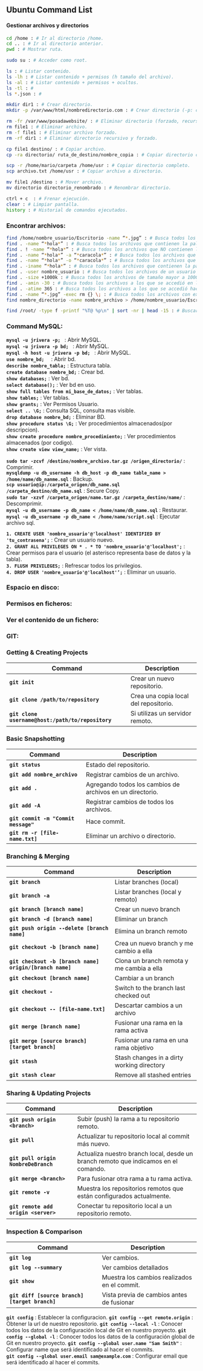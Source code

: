 ## Ubuntu Command List

#### Gestionar archivos y directorios

```sh
cd /home : # Ir al directorio /home.
cd .. : # Ir al directorio anterior.
pwd : # Mostrar ruta.

sudo su : # Acceder como root.

ls : # Listar contenido.
ls -lh : # Listar contenido + permisos (h tamaño del archivo).
ls -al : # Listar contenido + permisos + ocultos.
ls -tl : #
ls *.json : #

mkdir dir1 : # Crear directorio.
mkdir -p /var/www/html/nombredirectorio.com : # Crear directorio (-p: crea los directorios padres en caso necesario).

rm -fr /var/www/posadawebsite/ : # Eliminar directorio (forzado, recursivo).
rm file1 : # Eliminar archivo.
rm -f file1 : # Eliminar archivo forzado.
rm -rf dir1 : # Eliminar directorio recursivo y forzado.

cp file1 destino/ : # Copiar archivo.
cp -ra directorio/ ruta_de_destino/nombre_copia : # Copiar directorio completo (Recursivo y con los permiso).

scp -r /home/mario/carpeta /home/usr : # Copiar directorio completo.
scp archivo.txt /home/usr : # Copiar archivo a directorio.

mv file1 /destino : # Mover archivo.
mv directorio directorio_renombrado : # Renombrar directorio.

ctrl + c  : # Frenar ejecución.
clear : # Limpiar pantalla.
history : # Historial de comandos ejecutados.
```

### Encontrar archivos:

```sh
find /home/nombre_usuario/Escritorio -name “*.jpg” : # Busca todos los archivos del Escritorio con extensión .jpg.  
find . -name “*hola*” : # Busca todos los archivos que contienen la palabra “hola” en el nombre.  
find . ! -name “*hola*” : # Busca todos los archivos que NO contienen la palabra “hola” en el nombre.  
find . -name “*hola*” -a “*caracola*” : # Busca todos los archivos que contienen la palabra “hola” y “caracola” en el nombre.  
find . -name “*hola*” -o “*caracola*” : # Busca todos los archivos que contienen la palabra “hola” o “caracola” en el nombre.  
find . -iname “*hola*” : # Busca todos los archivos que contienen la palabra “hola” en el nombre tanto en mayúsculas como en minúsculas.   
find . -user nombre_usuario : # Busca todos los archivos de un usuario determinado (nombre_usuario).  
find . -size +1000k : # Busca todos los archivos de tamaño mayor a 1000 kb.  
find . -amin -30 : # Busca todos los archivos a los que se accedió en los últimos 30 minutos.  
find . -atime 365 : # Busca todos los archivos a los que se accedió hace un año exactamente.  
find . -name “*.jpg” -exec rm {} \; : # Busca todos los archivos con extensión .jpg y los borra.  
find nombre_directorio -name nombre_archivo > /home/nombre_usuario/Escritorio/Lista.txt : # Para guardar el resultado de la búsqueda en un archivo de texto.  

find /root/ -type f -printf "%T@ %p\n" | sort -nr | head -15 : # Buscar los 15 archivos modificados.   
```

### Command MySQL:

**`mysql -u jrivera -p; `** : Abrir MySQL.  
**`mysql -u jrivera -p bd; `** : Abrir MySQL.  
**`mysql -h host -u jrivera -p bd; `** : Abrir MySQL.  
**`use nombre_bd;  `** : Abrir bd.  
**` describe nombre_tabla; `** : Estructura tabla.  
**` create database nombre_bd; `** : Crear bd.  
**` show databases; `** : Ver bd.   
**` select database(); `** : Ver bd en uso.  
**` show full tables from mi_base_de_datos; `** : Ver tablas.  
**` show tables; `** : Ver tablas.  
**` show grants; `** : Ver Permisos Usuario.  
**` select .. \G; `** : Consulta SQL, consulta mas visible.  
**` drop database nombre_bd; `** : Eliminar BD.  
**` show procedure status \G; `** : Ver procedimientos almacenados(por descripcion).  
**` show create procedure nombre_procedimiento; `** : Ver procedimientos almacenados (por codigo).  
**` show create view view_name; `** : Ver vista.  


**` sudo tar -zcvf /destino/nombre_archivo.tar.gz /origen_directorio/ `** : Comprimir.  
**` mysqldump -u db_username -h db_host -p db_name table_name > /home/name/db_nanme.sql `** : Backup.  
**` scp usuario@ip:/carpeta_origen/db_name.sql /carpeta_destino/db_name.sql `** : Secure Copy.  
**` sudo tar -xzvf /carpeta_origen/name.tar.gz /carpeta_destino/name/ `** : Descomprimir.  
**` mysql -u db_username -p db_name < /home/name/db_name.sql `** : Restaurar.  
**` mysql -u db_username -p db_name < /home/name/script.sql `** : Ejecutar archivo sql.  


**` 1. CREATE USER 'nombre_usuario'@'localhost' IDENTIFIED BY 'tu_contrasena'; `** : Crear un usuario nuevo.  
**` 2. GRANT ALL PRIVILEGES ON * . * TO 'nombre_usuario'@'localhost'; `** : Crear permisos para el usuario (el asterisco representa base de datos y la tabla).  
**` 3. FLUSH PRIVILEGES; `** : Refrescar todos los privilegios.  
**` 4. DROP USER 'nombre_usuario'@'localhost'’; `** : Eliminar un usuario.  

### Espacio en disco:  

### Permisos en ficheros:  

### Ver el contenido de un fichero:  

### GIT:

### Getting & Creating Projects

| Command | Description |
| ------- | ----------- |
| **` git init `** | Crear un nuevo repositorio. |
| **` git clone /path/to/repository `** | Crea una copia local del repositorio. |
| **` git clone username@host:/path/to/repository `** | Si utilizas un servidor remoto. |

### Basic Snapshotting

| Command | Description |
| ------- | ----------- |
| **` git status `** | Estado del repositorio. |
| **` git add nombre_archivo `** | Registrar cambios de un archivo. |
| **` git add . `** | Agregando todos los cambios de archivos en un directorio. |
| **` git add -A `** | Registrar cambios de todos los archivos. |
| **` git commit -m "Commit message" `** | Hace commit. |
| **` git rm -r [file-name.txt] `** | Eliminar un archivo o directorio. |
 
### Branching & Merging

| Command | Description |
| ------- | ----------- |
| **` git branch `** | Listar branches (local) |
| **` git branch -a `** | Listar branches (local y remoto) |
| **` git branch [branch name] `** | Crear un nuevo branch |
| **` git branch -d [branch name] `** | Eliminar un branch |
| **` git push origin --delete [branch name] `** | Elimina un branch remoto |
| **` git checkout -b [branch name] `** | Crea un nuevo branch y me cambio a ella |
| **` git checkout -b [branch name] origin/[branch name] `** | Clona un branch remota y me cambia a ella |
| **` git checkout [branch name] `** | Cambiar a un branch |
| **` git checkout - `** | Switch to the branch last checked out |
| **` git checkout -- [file-name.txt] `** | Descartar cambios a un archivo |
| **` git merge [branch name] `** | Fusionar una rama en la rama activa |
| **` git merge [source branch] [target branch] `** | Fusionar una rama en una rama objetivo |
| **` git stash `** | Stash changes in a dirty working directory |
| **` git stash clear `** | Remove all stashed entries |

### Sharing & Updating Projects

| Command | Description |
| ------- | ----------- |
| **` git push origin <branch> `** | Subir (push) la rama a tu repositorio remoto. |
| **` git pull `** | Actualizar tu repositorio local al commit más nuevo. |
| **` git pull origin NombreDeBranch `** | Actualiza nuestro branch local, desde un branch remoto que indicamos en el comando. |
| **` git merge <branch> `** | Para fusionar otra rama a tu rama activa. |
| **` git remote -v `** | Muestra los repositorios remotos que están configurados actualmente. |
| **` git remote add origin <server> `** | Conectar tu repositorio local a un repositorio remoto. |

### Inspection & Comparison

| Command | Description |
| ------- | ----------- |
| **` git log `** | Ver cambios. |
| **` git log --summary `** | Ver cambios detallados |
| **` git show `** | Muestra los cambios realizados en el commit. |
| **`git diff [source branch] [target branch]`** | Vista previa de cambios antes de fusionar |

**` git config `** : Establecer la configuracion.
**` git config --get remote.origin `** : Obtener la url de nuestro repositorio.
**` git config --local -l `** : Conocer todos los datos de la configuración local de Git en nuestro proyecto.
**` git config --global -l `** : Conocer todos los datos de la configuración global de Git en nuestro proyecto.
**` git config --global user.name "Sam Smith" `** : Configurar name que será identificado al hacer el commits.  
**` git config --global user.email sam@example.com `** : Configurar email que será identificado al hacer el commits.  




